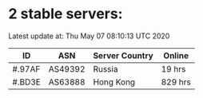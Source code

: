 # 2 stable servers:

Latest update at: Thu May 07 08:10:13 UTC 2020

| ID | ASN | Server Country | Online |
| -- | --- | -------------- | ------ |
| #.97AF | AS49392 | Russia | 19 hrs |
| #.BD3E | AS63888 | Hong Kong | 829 hrs |

